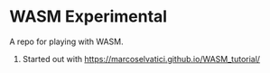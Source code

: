 # WASM Experimental

A repo for playing with WASM.

1. Started out with https://marcoselvatici.github.io/WASM_tutorial/
